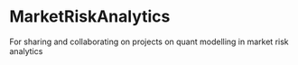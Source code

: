 # MarketRiskAnalytics
For sharing and collaborating on projects on quant modelling in market risk analytics
